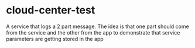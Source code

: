 # cloud-center-test
A service that logs a 2 part message. The idea is that one
part should come from the service and the other from the app
to demonstrate that service parameters are getting stored
in the app
